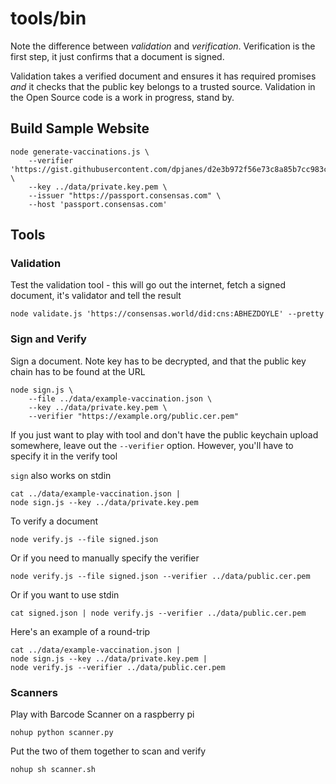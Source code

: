 # tools/bin

Note the difference between _validation_ and _verification_. 
Verification is the first step, it just confirms that a document
is signed.

Validation takes a verified document and ensures it has required
promises _and_ it checks that the public key belongs to a trusted source.
Validation in the Open Source code is a work in progress, stand by.

## Build Sample Website

    node generate-vaccinations.js \
        --verifier 'https://gist.githubusercontent.com/dpjanes/d2e3b972f56e73c8a85b7cc983c9114e/raw/6fe7f11e19478241e61fce8e36b2f2ba626a9fd0/public.cer.pem' \
        --key ../data/private.key.pem \
		--issuer "https://passport.consensas.com" \
        --host 'passport.consensas.com'

## Tools
### Validation
Test the validation tool - this will go out the internet, fetch 
a signed document, it's validator and tell the result

    node validate.js 'https://consensas.world/did:cns:ABHEZDOYLE' --pretty

### Sign and Verify

Sign a document. Note key has to be decrypted, and that the public key chain
has to be found at the URL

    node sign.js \
		--file ../data/example-vaccination.json \
		--key ../data/private.key.pem \
		--verifier "https://example.org/public.cer.pem"

If you just want to play with tool and don't have the public keychain
upload somewhere, leave out the `--verifier` option. 
However, you'll have to specify it in the verify tool

`sign` also works on stdin

    cat ../data/example-vaccination.json | 
	node sign.js --key ../data/private.key.pem 

To verify a document

    node verify.js --file signed.json 

Or if you need to manually specify the verifier

    node verify.js --file signed.json --verifier ../data/public.cer.pem

Or if you want to use stdin

    cat signed.json | node verify.js --verifier ../data/public.cer.pem

Here's an example of a round-trip 

    cat ../data/example-vaccination.json | 
    node sign.js --key ../data/private.key.pem | 
    node verify.js --verifier ../data/public.cer.pem

### Scanners

Play with Barcode Scanner on a raspberry pi

    nohup python scanner.py

Put the two of them together to scan and verify

    nohup sh scanner.sh
